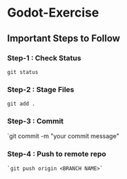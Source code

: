 # Godot-Exercise

## Important Steps to Follow 

### Step-1 : Check Status  
 `git status`
 
### Step-2 :  Stage Files
  `git add .`
  
### Step-3 : Commit
   `git commit -m "your commit message"
  
### Step-4 : Push to remote repo
    `git push origin <BRANCH NAME>`
